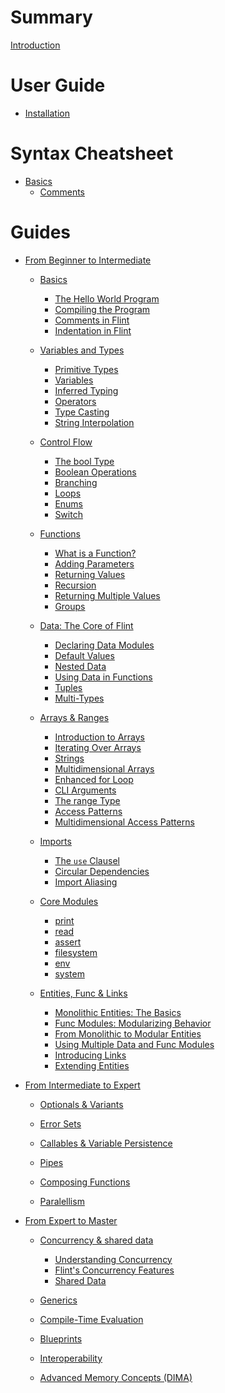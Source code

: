 # Summary

[Introduction](./introduction.md)

# User Guide

- [Installation](./user_guide/installation.md)

# Syntax Cheatsheet

- [Basics]()
  - [Comments]()

# Guides

- [From Beginner to Intermediate](./beginners_guide.md)

  - [Basics](./beginners_guide/1_basics.md)

    - [The Hello World Program](./beginners_guide/1_basics/1_program.md)
    - [Compiling the Program](./beginners_guide/1_basics/2_compiling.md)
    - [Comments in Flint](./beginners_guide/1_basics/3_comments.md)
    - [Indentation in Flint](./beginners_guide/1_basics/4_indentation.md)

  - [Variables and Types](./beginners_guide/2_variables_and_types.md)

    - [Primitive Types](./beginners_guide/2_variables_and_types/1_primitive_types.md)
    - [Variables](./beginners_guide/2_variables_and_types/2_variables.md)
    - [Inferred Typing](./beginners_guide/2_variables_and_types/3_inferred_typing.md)
    - [Operators](./beginners_guide/2_variables_and_types/4_operators.md)
    - [Type Casting](./beginners_guide/2_variables_and_types/5_typecasting.md)
    - [String Interpolation](./beginners_guide/2_variables_and_types/6_string_interpolation.md)

  - [Control Flow](./beginners_guide/3_control_flow.md)

    - [The bool Type](./beginners_guide/3_control_flow/1_the_bool_type.md)
    - [Boolean Operations](./beginners_guide/3_control_flow/2_boolean_operations.md)
    - [Branching](./beginners_guide/3_control_flow/3_branching.md)
    - [Loops](./beginners_guide/3_control_flow/4_loops.md)
    - [Enums](./beginners_guide/3_control_flow/5_enums.md)
    - [Switch](./beginners_guide/3_control_flow/6_switch.md)

  - [Functions](./beginners_guide/4_functions.md)

    - [What is a Function?](./beginners_guide/4_functions/1_what_is_a_function.md)
    - [Adding Parameters](./beginners_guide/4_functions/2_adding_parameters.md)
    - [Returning Values](./beginners_guide/4_functions/3_returning_values.md)
    - [Recursion](./beginners_guide/4_functions/4_recursion.md)
    - [Returning Multiple Values](./beginners_guide/4_functions/5_returning_multiple_values.md)
    - [Groups](./beginners_guide/4_functions/6_groups.md)

  - [Data: The Core of Flint](./beginners_guide/5_data.md)

    - [Declaring Data Modules](./beginners_guide/5_data/1_declaring_data_modules.md)
    - [Default Values](./beginners_guide/5_data/2_default_values.md)
    - [Nested Data](./beginners_guide/5_data/3_nested_data.md)
    - [Using Data in Functions](./beginners_guide/5_data/4_using_data_in_functions.md)
    - [Tuples](./beginners_guide/5_data/5_tuples.md)
    - [Multi-Types](./beginners_guide/5_data/6_multi_types.md)

  - [Arrays & Ranges](./beginners_guide/6_arrays.md)

    - [Introduction to Arrays](./beginners_guide/6_arrays/1_introduction.md)
    - [Iterating Over Arrays](./beginners_guide/6_arrays/2_iterating_over_arrays.md)
    - [Strings](./beginners_guide/6_arrays/3_strings.md)
    - [Multidimensional Arrays](./beginners_guide/6_arrays/4_multidimensional_arrays.md)
    - [Enhanced for Loop](./beginners_guide/6_arrays/5_enhanced_for_loop.md)
    - [CLI Arguments](./beginners_guide/6_arrays/6_cli_arguments.md)
    - [The range Type]()
    - [Access Patterns]()
    - [Multidimensional Access Patterns]()

  - [Imports](./beginners_guide/7_imports.md)

    - [The `use` Clausel](./beginners_guide/7_imports/1_the_use_clausel.md)
    - [Circular Dependencies](./beginners_guide/7_imports/2_circular_dependencies.md)
    - [Import Aliasing](./beginners_guide/7_imports/3_import_aliasing.md)

  - [Core Modules](./beginners_guide/8_core_modules.md)

    - [print](./beginners_guide/8_core_modules/1_print.md)
    - [read](./beginners_guide/8_core_modules/2_read.md)
    - [assert](./beginners_guide/8_core_modules/3_assert.md)
    - [filesystem](./beginners_guide/8_core_modules/4_filesystem.md)
    - [env](./beginners_guide/8_core_modules/5_env.md)
    - [system]()

  - [Entities, Func & Links]()

    - [Monolithic Entities: The Basics]()
    - [Func Modules: Modularizing Behavior]()
    - [From Monolithic to Modular Entities]()
    - [Using Multiple Data and Func Modules]()
    - [Introducing Links]()
    - [Extending Entities]()

- [From Intermediate to Expert]()

  - [Optionals & Variants]()

  - [Error Sets](./intermediates_guide/2_error_sets.md)

  - [Callables & Variable Persistence]()

  - [Pipes]()

  - [Composing Functions]()

  - [Paralellism]()

- [From Expert to Master]()

  - [Concurrency & shared data]()

    - [Understanding Concurrency]()
    - [Flint's Concurrency Features]()
    - [Shared Data]()

  - [Generics]()

  - [Compile-Time Evaluation]()

  - [Blueprints]()

  - [Interoperability]()

  - [Advanced Memory Concepts (DIMA)]()

